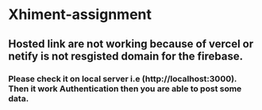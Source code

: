 # Xhiment-assignment

## Hosted link are not working because of vercel or netify is not resgisted domain for the firebase.
### Please check it on local server i.e (http://localhost:3000). Then it work Authentication then you are able to post some data.
